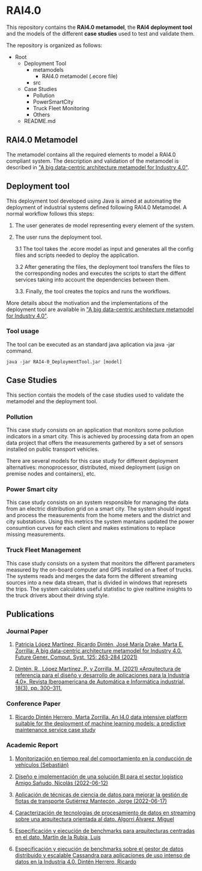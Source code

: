 # RAI4.0
This repository contains the **RAI4.0 metamodel**, the **RAI4 deployment tool** and the models of the different **case studies** used to test and validate them.

The repository is organized as follows:
* Root
    * Deployment Tool
        + metamodels
            - RAI4.0 metamodel (.ecore file)
        + src
    * Case Studies
        + Pollution
        + PowerSmartCity
        + Truck Fleet Monitoring
        + Others
    * README.md

## RAI4.0 Metamodel
The metamodel contains all the required elements to model a RAI4.0 compliant system. The description and validation of the metamodel is described in ["A big data-centric architecture metamodel for Industry 4.0"](https://doi.org/10.1016/j.future.2021.06.020).

## Deployment tool
This deployment tool developed using Java is aimed at automating the deployment of industrial systems defined following RAI4.0 Metamodel. A normal workflow follows this steps:
1. The user generates de model representing every element of the system.
2. The user runs the deployment tool.

    3.1 The tool takes the .ecore model as input and generates all the config files and scripts needed to deploy the application.

    3.2 After generating the files, the deployment tool transfers the files to the corresponding nodes and executes the scripts to start the diffent services taking into account the dependencies between them.

    3.3. Finally, the tool creates the topics and runs the workflows.

More details about the motivation and the implementations of the deployment tool are available in ["A big data-centric architecture metamodel for Industry 4.0"](https://doi.org/10.1016/j.future.2021.06.020).

### Tool usage


The tool can be executed as an standard java aplication via java -jar command.

`java -jar RAI4-0_DeploymentTool.jar [model]`


## Case Studies
This section contais the models of the case studies used to validate the metamodel and the deployment tool.
### Pollution
This case study consists on an application that monitors some pollution indicators in a smart city. This is achieved by processing data from an open data project that offers the measurements gathered by a set of sensors installed on public transport vehicles.

There are several models for this case study for different deployment alternatives: monoprocessor, distributed, mixed deployment (usign on premise nodes and containers), etc.
### Power Smart city
This case study consists on an system responsible for managing the data from an electric distribution grid on a smart city. The system should ingest and process the measurements from the home meters and the district and city substations. Using this metrics the system mantains updated the power consumtion curves for each client and makes estimations to replace missing measurements.
### Truck Fleet Management
This case study consists on a system that monitors the different parameters measured by the on-board computer and GPS installed on a fleet of trucks. The systems reads and merges the data form the different streaming sources into a new data stream, that is divided in windows that represets the trips. The system calculates useful statistisc to give realtime insights to the truck drivers about their driving style.

## Publications

### Journal Paper
1. [Patricia López Martínez, Ricardo Dintén, José María Drake, Marta E. Zorrilla: A big data-centric architecture metamodel for Industry 4.0. Future Gener. Comput. Syst. 125: 263-284 (2021)](https://doi.org/10.1016/j.future.2021.06.020)

2. [Dintén, R., López Martínez, P. y Zorrilla, M. (2021) «Arquitectura de referencia para el diseño y desarrollo de aplicaciones para la Industria 4.0», Revista Iberoamericana de Automática e Informática industrial, 18(3), pp. 300–311.](https://polipapers.upv.es/index.php/RIAI/article/view/14532)

### Conference Paper
1. [Ricardo Dintén Herrero, Marta Zorrilla. An I4.0 data intensive platform suitable for the deployment of machine learning models: a predictive maintenance service case study](https://doi.org/10.1016/j.procs.2022.01.300)

### Academic Report

1. [Monitorización en tiempo real del comportamiento en la conducción de vehículos (Sebastián) ]()

2. [Diseño e implementación de una solución BI para el sector logístico Amigo Sañudo, Nicolás (2022-06-12)]()

3. [Aplicación de técnicas de ciencia de datos para mejorar la gestión de flotas de transporte Gutiérrez Mantecón, Jorge (2022-06-17)](https://repositorio.unican.es/xmlui/handle/10902/25814)

4. [Caracterización de tecnologías de procesamiento de datos en streaming sobre una arquitectura orientada al dato. Algorri Álvarez, Miguel](https://repositorio.unican.es/xmlui/handle/10902/16283)

5. [Especificación y ejecución de benchmarks para arquitecturas centradas en el dato. Martín de la Rubia, Luis](https://repositorio.unican.es/xmlui/handle/10902/15271)

6. [Especificación y ejecución de benchmarks sobre el gestor de datos distribuido y escalable Cassandra para aplicaciones de uso intenso de datos en la Industria 4.0. Dintén Herrero, Ricardo](https://repositorio.unican.es/xmlui/handle/10902/16866)